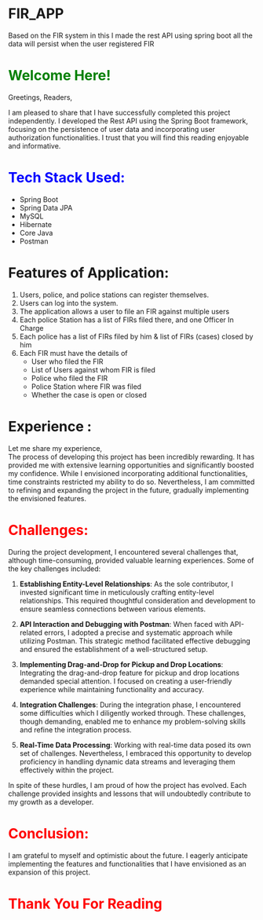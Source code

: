 # FIR_APP
Based on the FIR system in this I made the rest API using spring boot all the data will persist when the user registered FIR 

# <span style="color:green"> Welcome Here!</span>


Greetings, Readers,

I am pleased to share that I have successfully completed this project independently. I developed the Rest API using the Spring Boot framework, focusing on the persistence of user data and incorporating user authorization functionalities. I trust that you will find this reading enjoyable and informative.


# <span style="color:blue"> Tech Stack Used: </span>
- Spring Boot
- Spring Data JPA
- MySQL
- Hibernate
- Core Java
- Postman

# Features of Application:
1. Users, police, and police stations can register themselves.
2. Users can log into the system.
3. The application allows a user to file an FIR against multiple users
4. Each police Station has a list of FIRs filed there, and one Officer In Charge  
5. Each police has a list of FIRs filed by him &  list of FIRs (cases) closed by him
6. Each FIR must have the details of 
    - User who filed the FIR
    - List of Users against whom FIR is filed
    - Police who filed the FIR
    - Police Station where FIR was filed
    - Whether the case is open or closed


# <span style="colorblue"> Experience : </span>

Let me share my experience,<br>
The process of developing this project has been incredibly rewarding. It has provided me with extensive learning opportunities and significantly boosted my confidence. While I envisioned incorporating additional functionalities, time constraints restricted my ability to do so. Nevertheless, I am committed to refining and expanding the project in the future, gradually implementing the envisioned features.

# <span style="color:red">Challenges: </span>
During the project development, I encountered several challenges that, although time-consuming, provided valuable learning experiences. Some of the key challenges included:

1. **Establishing Entity-Level Relationships**: As the sole contributor, I invested significant time in meticulously crafting entity-level relationships. This required thoughtful consideration and development to ensure seamless connections between various elements.

2. **API Interaction and Debugging with Postman**: When faced with API-related errors, I adopted a precise and systematic approach while utilizing Postman. This strategic method facilitated effective debugging and ensured the establishment of a well-structured setup.

3. **Implementing Drag-and-Drop for Pickup and Drop Locations**: Integrating the drag-and-drop feature for pickup and drop locations demanded special attention. I focused on creating a user-friendly experience while maintaining functionality and accuracy.

4. **Integration Challenges**: During the integration phase, I encountered some difficulties which I diligently worked through. These challenges, though demanding, enabled me to enhance my problem-solving skills and refine the integration process.

5. **Real-Time Data Processing**: Working with real-time data posed its own set of challenges. Nevertheless, I embraced this opportunity to develop proficiency in handling dynamic data streams and leveraging them effectively within the project.

In spite of these hurdles, I am proud of how the project has evolved. Each challenge provided insights and lessons that will undoubtedly contribute to my growth as a developer.


# <span style="color:red">Conclusion: </span>
I am grateful to myself and optimistic about the future. I eagerly anticipate implementing the features and functionalities that I have envisioned as an expansion of this project.


# <span style="color:red"> Thank You For Reading </span>
